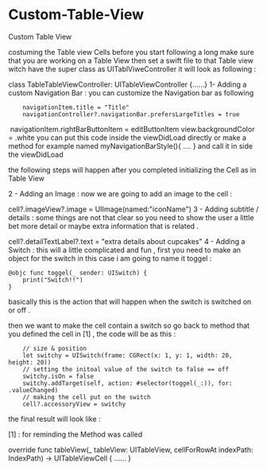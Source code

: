 # Custom-Table-View
Custom Table View

costuming the Table view Cells
before you start following a long make sure that you are working on a Table View then set a swift file to that Table view witch have the super class as UITablViweController  it will look as following : 

class TableTableViewController: UITableViewController {......}
1- Adding a custom Navigation Bar :
you can customize the Navigation bar as following 

        navigationItem.title = "Title"
        navigationController?.navigationBar.prefersLargeTitles = true
​
        navigationItem.rightBarButtonItem = editButtonItem
​
        view.backgroundColor = .white
you can put this code inside the viewDidLoad directly or make a method for example named myNavigationBarStyle(){ .... } and call it in side the viewDidLoad

the following steps will happen after you completed initializing the Cell as in Table View​

2 - Adding an Image : 
now we are going to add an image to the cell :

cell?.imageView?.image = UIImage(named:"iconName")
3 - Adding subtitle / details :
some things are not that clear so you need to show the user a little bet more detail or maybe extra information that is related .

cell?.detailTextLabel?.text = "extra details about cupcakes"
4 - Adding a Switch :
this will a little complicated and fun , first you need to make an object for the switch in this case i am going to name it toggel   :

    @objc func toggel(_ sender: UISwitch) {
        print("Switch!!")
    }
basically this is the action that will happen when the switch is switched on or off .

then we want to make the cell contain a switch so go back to method that you defined the cell in [1]  , the code will be as this :

        // size & position
        let switchy = UISwitch(frame: CGRect(x: 1, y: 1, width: 20, height: 20))
        // setting the initoal value of the switch to false == off 
        switchy.isOn = false
        switchy.addTarget(self, action: #selector(toggel(_:)), for: .valueChanged)
        // making the cell put on the switch
        cell?.accessoryView = switchy
the final result will look like  :


[1] : for reminding the Method was called 

override func tableView(_ tableView: UITableView, cellForRowAt indexPath: IndexPath) -> UITableViewCell { ...... }
